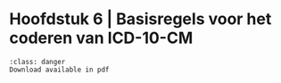 # Hoofdstuk 6 | Basisregels voor het coderen van ICD-10-CM

```{admonition} Copyright
:class: danger
Download available in pdf
```
